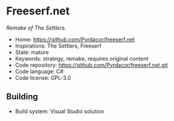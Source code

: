 # Freeserf.net

_Remake of The Settlers._

- Home: https://github.com/Pyrdacor/freeserf.net
- Inspirations: The Settlers, Freeserf
- State: mature
- Keywords: strategy, remake, requires original content
- Code repository: https://github.com/Pyrdacor/freeserf.net.git
- Code language: C#
- Code license: GPL-3.0

## Building

- Build system: Visual Studio solution
